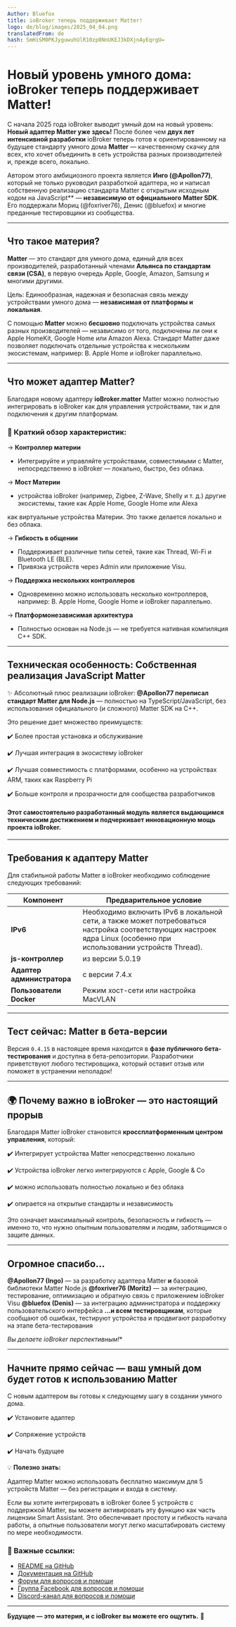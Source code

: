 ```yaml
---
Author: Bluefox
title: ioBroker теперь поддерживает Matter!
logo: de/blog/images/2025_04_04.png
translatedFrom: de
hash: SmHiSM0PKJyguwuhUlR10zp0NnUKEJ3kDXjnAyEqrgU=
---
```

# Новый уровень умного дома: ioBroker теперь поддерживает Matter!
С начала 2025 года ioBroker выводит умный дом на новый уровень: **Новый адаптер Matter уже здесь!** После более чем **двух лет интенсивной разработки** ioBroker теперь готов к ориентированному на будущее стандарту умного дома **Matter** — качественному скачку для всех, кто хочет объединить в сеть устройства разных производителей и, прежде всего, локально.

Автором этого амбициозного проекта является **Инго (@Apollon77)**, который не только руководил разработкой адаптера, но и написал собственную реализацию стандарта Matter с открытым исходным кодом на JavaScript** — **независимую от официального Matter SDK**.
Его поддержали Мориц (@foxriver76), Денис (@bluefox) и многие преданные тестировщики из сообщества.

---

## Что такое материя?
**Matter** — это стандарт для умного дома, единый для всех производителей, разработанный членами **Альянса по стандартам связи (CSA)**, в первую очередь Apple, Google, Amazon, Samsung и многими другими.

Цель: Единообразная, надежная и безопасная связь между устройствами умного дома — **независимая от платформы и локальная**.

С помощью **Matter** можно **бесшовно** подключать устройства самых разных производителей — независимо от того, подключены ли они к Apple HomeKit, Google Home или Amazon Alexa. Стандарт Matter даже позволяет подключать отдельные устройства к нескольким экосистемам, например: B. Apple Home и ioBroker параллельно.

---

## Что может адаптер Matter?
Благодаря новому адаптеру **ioBroker.matter** Matter можно полностью интегрировать в ioBroker как для управления устройствами, так и для подключения к другим платформам.

### 🔧 Краткий обзор характеристик:
→ **Контроллер материи**

 - Интегрируйте и управляйте устройствами, совместимыми с Matter, непосредственно в ioBroker — локально, быстро, без облака.

→ **Мост Материи**

- устройства ioBroker (например, Zigbee, Z-Wave, Shelly и т. д.) другие экосистемы, такие как Apple Home, Google Home или Alexa

как виртуальные устройства Материи. Это также делается локально и без облака.

→ **Гибкость в общении**

- Поддерживает различные типы сетей, такие как Thread, Wi-Fi и Bluetooth LE (BLE).
- Привязка устройств через Admin или приложение Visu.

→ **Поддержка нескольких контроллеров**

- Одновременно можно использовать несколько контроллеров, например: B. Apple Home, Google Home и ioBroker параллельно.

→ **Платформонезависимая архитектура**

- Полностью основан на Node.js — не требуется нативная компиляция C++ SDK.

---

## Техническая особенность: Собственная реализация JavaScript Matter
✨ Абсолютный плюс реализации ioBroker: **@Apollon77 переписал стандарт Matter для Node.js** — полностью на TypeScript/JavaScript, без использования официального (и сложного) Matter SDK на C++.

Это решение дает множество преимуществ:

✔️ Более простая установка и обслуживание

✔️ Лучшая интеграция в экосистему ioBroker

✔️ Лучшая совместимость с платформами, особенно на устройствах ARM, таких как Raspberry Pi

✔️ Больше контроля и прозрачности для сообщества разработчиков

#### Этот самостоятельно разработанный модуль является выдающимся техническим достижением и подчеркивает инновационную мощь проекта ioBroker.
---

## Требования к адаптеру Matter
Для стабильной работы Matter в ioBroker необходимо соблюдение следующих требований:

| Компонент | Предварительное условие |
|--------------------------|----------------------------------------------------------------------------------------------------------------------------------------------------------------|
| **IPv6** | Необходимо включить IPv6 в локальной сети, а также может потребоваться настройка соответствующих настроек ядра Linux (особенно при использовании устройств Thread). |
| **js-контроллер** | из версии 5.0.19 |
| **Адаптер администратора** | с версии 7.4.x |
| **Пользователи Docker** | Режим хост-сети или настройка MacVLAN |

---

## Тест сейчас: Matter в бета-версии
Версия `0.4.15` в настоящее время находится в **фазе публичного бета-тестирования** и доступна в бета-репозитории.
Разработчики приветствуют любого тестировщика, который оставит отзыв или поможет в устранении неполадок!

---

## 🌍 Почему важно в ioBroker — это настоящий прорыв
Благодаря Matter ioBroker становится **кроссплатформенным центром управления**, который:

✔️ Интегрирует устройства Matter непосредственно локально

✔️ Устройства ioBroker легко интегрируются с Apple, Google & Co

✔️ можно использовать полностью локально и без облака

✔️ опирается на открытые стандарты и независимость

Это означает максимальный контроль, безопасность и гибкость — именно то, что нужно опытным пользователям и людям, заботящимся о защите данных.

---

## Огромное спасибо…
**@Apollon77 (Ingo)** — за разработку адаптера Matter **и** базовой библиотеки Matter Node.js **@foxriver76 (Moritz)** — за интеграцию, тестирование, оптимизацию и обратную связь с приложением ioBroker Visu **@bluefox (Denis)** — за интеграцию администратора и поддержку пользовательского интерфейса **…и всем тестировщикам**, которые сообщают об ошибках, тестируют устройства и продвигают разработку на этапе бета-тестирования

 *Вы делаете ioBroker перспективным!**

---

## Начните прямо сейчас — ваш умный дом будет готов к использованию Matter
С новым адаптером вы готовы к следующему шагу в создании умного дома.

✔️ Установите адаптер

✔️ Сопряжение устройств

✔️ Начать будущее

💡 **Полезно знать:**

Адаптер Matter можно использовать бесплатно максимум для 5 устройств Matter — без регистрации и входа в систему.

Если вы хотите интегрировать в ioBroker более 5 устройств с поддержкой Matter, вы можете активировать эту функцию как часть лицензии Smart Assistant.
Это обеспечивает простоту и гибкость начала работы, а опытные пользователи могут легко масштабировать систему по мере необходимости.

### 📄 Важные ссылки:
- [README на GitHub](https://github.com/ioBroker/ioBroker.matter)
- [Документация на GitHub](https://github.com/ioBroker/ioBroker.matter/wiki)
- [Форум для вопросов и помощи](https://forum.iobroker.net/topic/79498/matter-beta-allgemeine-fragen-und-diskussionen)
- [Группа Facebook для вопросов и помощи](https://www.facebook.com/groups/440499112958264)
- [Discord-канал для вопросов и помощи](https://discord.com/channels/743167951875604501/743167952303554620)

---

**Будущее — это материя, и с ioBroker вы можете его ощутить.** 🚀